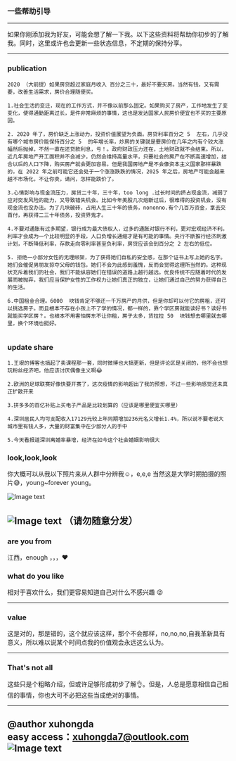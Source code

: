 ### 一些帮助引导

---

 如果你刚添加我为好友，可能会想了解一下我。以下这些资料将帮助你初步的了解我。同时，这里或许也会更新一些状态信息，不定期的保持分享。

---


### **publication**
```
2020 （大前提）如果房贷超过家庭月收入 百分之三十，最好不要买房。当然有钱，又有需要，改善生活需求，房价合理随便买。

1.社会生活的变迁，现在的工作方式，并不像以前那么固定。如果购买了房产，工作地发生了变变化，使得通勤距离过长，是件非常麻烦的事情，这也是发达国家人民房价便宜也不买的主要原因。

2. 2020 年了，房价缺乏上涨动力，投资价值展望为负面。房贷利率百分之 5  左右，几乎没有哪个城市房价能保持百分之 5  的年增长率，炒房的关键就是要房价在几年之内有个较大涨幅然后抛掉，不然一直在还贷款利息，亏！。政府财政压力还在，土地财政就不会结束。所以，近几年房地产开工面积并不会减少，仍然会维持高量水平，只要社会的房产在不断高速增加，结合以后的人口下降，购买房产就会更加容易。但是我国房地产是不会像资本主义国家那样暴跌的，在 2022 年之前可能它还会处于一个涨涨跌跌的情况，2025 年之后，房地产可能会越来越不市场化，不让你卖，请问，怎样能跌价了。

3.心情影响与现金流压力，房贷二十年，三十年，too long .过长时间的挤占现金流，减弱了应对突发风险的能力，又导致错失机会。比如今年美股几次熔断过后，很难得的投资机会，没有现金流也没办法。为了几块破砖，占用人生三十年的债务，nononno.有个几百万资金，拿去交首付，再获得二三十年债务，投资界鬼才。

4.不要对通胀有过多期望，银行成为最大债权人，过多的通胀对银行不利，更对宏观经济不利。利率才会成为一个比较明显的手段，人口负增长通缩才是有可能的事情。央行不断推行经济刺激计划，不断降低利率，存款走向零利率甚至负利率，房贷应该会到百分之 2 左右的低位。

5. 拒绝一小部分女性的无理绑架，为了获得她们自私的安全感，在那个证书上写上她的名字。她们会催促男朋友掠夺父母的钱包，她们不会为此感到羞愧，反而会觉得这理所当然的。这种现状充斥着我们的社会，我们不能纵容她们在错误的道路上越行越远。优良传统不应随着时代的发展而被抛弃，我们应当保护女性的工作权力让她们真正的独立，让她们通过自己的努力获得自己的生活。

6.中国租金合理。6000  块钱肯定不够还一千万房产的月供，但是你却可以付它的房租，还可以挑选房子。而且根本不存在小孩上不了学的情况，都一样的，靠个学区房就能读好书？读好书就能买学区房？。也根本不用害怕房东不让你租，房子太多，货拉拉 50  块钱想去哪里就去哪里，换个环境也挺好。


```

### **update share**

```
1.王垠的博客也搞起了卖课程那一套，同时微博也大搞更新，但是评论区是关闭的，他不会也想玩粉丝经济吧，他应该讨厌偶像主义啊😂

2.欧洲的足球联赛好像快要开赛了，这次疫情的影响超出了我的预想，不过一些影响感觉还未真正扩散开来

3.拼多多的百亿补贴上买电子产品是比较划算的（应该是哪里便宜买哪里）

4.深圳居民人均可支配收入17129元较上年同期增加236元名义增长1.4%，所以说不要老说大城市里有钱人多，大量的财富集中在少部分人的手中

5.今天看报道深圳离婚率暴增，经济在如今这个社会婚姻影响很大

```

### **look,look,look**

你大概可以从我以下照片来从人群中分辨我☺，e,e,e 当然这是大学时期拍摄的照片😅，young~forever young。

![Image text](https://pic.rmb.bdstatic.com/bjh/dfc3b26696f5f7e4e13efbded2b3f34b.jpeg@s_0,w_2000)

![Image text](https://pic.rmb.bdstatic.com/bjh/bfb30b1c69499abc9e7f7f3e2d4b50e6.jpeg)
**（请勿随意分发）**
---

### **are you from** 

江西，enough ，，，❤
  
   
### what do you like 

  相对于喜欢什么，我们更容易知道自己对什么不感兴趣 😝 
  

---

### **value**

  这是对的，那是错的，这个就应该这样，那个不会那样，no,no,no,自我革新具有意义，所以难以说某个时间点我的价值观会永远这么认为。
  

---  

### **That's not all**

   这些只是个粗略介绍，但或许足够形成初步了解👌。但是，人总是愿意相信自己相信的事情，你也大可不必把这些当成绝对的事情。


---

@author xuhongda   
easy access：xuhongda7@outlook.com  
![Image text](https://pic.rmb.bdstatic.com/bjh/fa1a2f0ae236f2b90e1a8b4812507788.png)
----
